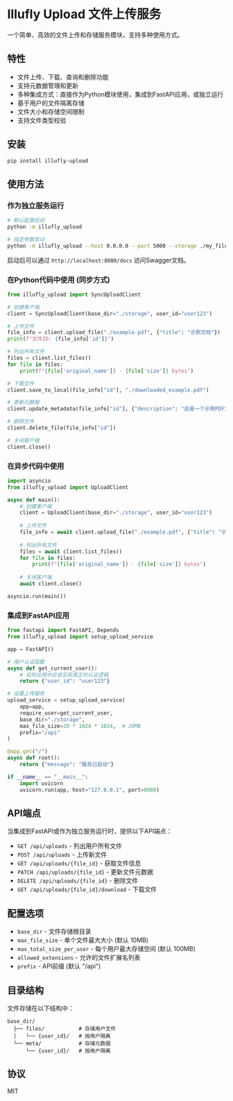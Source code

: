 # Illufly Upload 文件上传服务

一个简单、高效的文件上传和存储服务模块，支持多种使用方式。

## 特性

- 文件上传、下载、查询和删除功能
- 支持元数据管理和更新
- 多种集成方式：直接作为Python模块使用，集成到FastAPI应用，或独立运行
- 基于用户的文件隔离存储
- 文件大小和存储空间限制
- 支持文件类型校验

## 安装

```bash
pip install illufly-upload
```

## 使用方法

### 作为独立服务运行

```bash
# 默认配置启动
python -m illufly_upload

# 指定参数启动
python -m illufly_upload --host 0.0.0.0 --port 5000 --storage ./my_files
```

启动后可以通过 `http://localhost:8000/docs` 访问Swagger文档。

### 在Python代码中使用 (同步方式)

```python
from illufly_upload import SyncUploadClient

# 创建客户端
client = SyncUploadClient(base_dir="./storage", user_id="user123")

# 上传文件
file_info = client.upload_file("./example.pdf", {"title": "示例文档"})
print(f"文件ID: {file_info['id']}")

# 列出所有文件
files = client.list_files()
for file in files:
    print(f"{file['original_name']} - {file['size']} bytes")

# 下载文件
client.save_to_local(file_info["id"], "./downloaded_example.pdf")

# 更新元数据
client.update_metadata(file_info["id"], {"description": "这是一个示例PDF文件"})

# 删除文件
client.delete_file(file_info["id"])

# 关闭客户端
client.close()
```

### 在异步代码中使用

```python
import asyncio
from illufly_upload import UploadClient

async def main():
    # 创建客户端
    client = UploadClient(base_dir="./storage", user_id="user123")
    
    # 上传文件
    file_info = await client.upload_file("./example.pdf", {"title": "示例文档"})
    
    # 列出所有文件
    files = await client.list_files()
    for file in files:
        print(f"{file['original_name']} - {file['size']} bytes")
    
    # 关闭客户端
    await client.close()

asyncio.run(main())
```

### 集成到FastAPI应用

```python
from fastapi import FastAPI, Depends
from illufly_upload import setup_upload_service

app = FastAPI()

# 用户认证函数
async def get_current_user():
    # 实际应用中应该实现真正的认证逻辑
    return {"user_id": "user123"}

# 设置上传服务
upload_service = setup_upload_service(
    app=app,
    require_user=get_current_user,
    base_dir="./storage",
    max_file_size=20 * 1024 * 1024,  # 20MB
    prefix="/api"
)

@app.get("/")
async def root():
    return {"message": "服务已启动"}

if __name__ == "__main__":
    import uvicorn
    uvicorn.run(app, host="127.0.0.1", port=8000)
```

## API端点

当集成到FastAPI或作为独立服务运行时，提供以下API端点：

- `GET /api/uploads` - 列出用户所有文件
- `POST /api/uploads` - 上传新文件
- `GET /api/uploads/{file_id}` - 获取文件信息
- `PATCH /api/uploads/{file_id}` - 更新文件元数据
- `DELETE /api/uploads/{file_id}` - 删除文件
- `GET /api/uploads/{file_id}/download` - 下载文件

## 配置选项

- `base_dir` - 文件存储根目录
- `max_file_size` - 单个文件最大大小 (默认 10MB)
- `max_total_size_per_user` - 每个用户最大存储空间 (默认 100MB)
- `allowed_extensions` - 允许的文件扩展名列表
- `prefix` - API前缀 (默认 "/api")

## 目录结构

文件存储在以下结构中：
```
base_dir/
  ├── files/           # 存储用户文件
  │   └── {user_id}/   # 按用户隔离
  └── meta/            # 存储元数据
      └── {user_id}/   # 按用户隔离
```

## 协议

MIT
